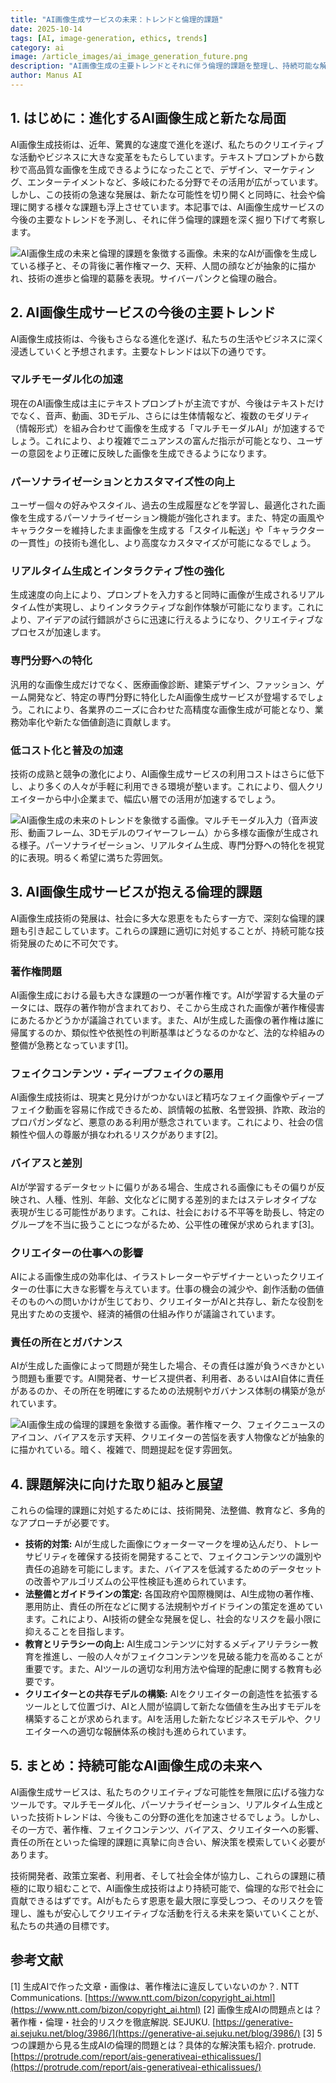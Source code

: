 ```yaml
---
title: "AI画像生成サービスの未来：トレンドと倫理的課題"
date: 2025-10-14
tags: [AI, image-generation, ethics, trends]
category: ai
image: /article_images/ai_image_generation_future.png
description: "AI画像生成の主要トレンドとそれに伴う倫理的課題を整理し、持続可能な解決策を考察します。"
author: Manus AI
---
```


## 1. はじめに：進化するAI画像生成と新たな局面

AI画像生成技術は、近年、驚異的な速度で進化を遂げ、私たちのクリエイティブな活動やビジネスに大きな変革をもたらしています。テキストプロンプトから数秒で高品質な画像を生成できるようになったことで、デザイン、マーケティング、エンターテイメントなど、多岐にわたる分野でその活用が広がっています。しかし、この技術の急速な発展は、新たな可能性を切り開くと同時に、社会や倫理に関する様々な課題も浮上させています。本記事では、AI画像生成サービスの今後の主要なトレンドを予測し、それに伴う倫理的課題を深く掘り下げて考察します。

![AI画像生成の未来と倫理的課題を象徴する画像。未来的なAIが画像を生成している様子と、その背後に著作権マーク、天秤、人間の顔などが抽象的に描かれ、技術の進歩と倫理的葛藤を表現。サイバーパンクと倫理の融合。](https://private-us-east-1.manuscdn.com/sessionFile/kZaoWXq0Vw0kO7KNKranZC/sandbox/TMCd33V4sP2rLVne3UJ7SK-images_1760399298477_na1fn_L2hvbWUvdWJ1bnR1L3RodW1ibmFpbF9haV9pbWFnZV90cmVuZHNfZXRoaWNz.png?Policy=eyJTdGF0ZW1lbnQiOlt7IlJlc291cmNlIjoiaHR0cHM6Ly9wcml2YXRlLXVzLWVhc3QtMS5tYW51c2Nkbi5jb20vc2Vzc2lvbkZpbGUva1phb1dYcTBWdzBrTzdLTktyYW5aQy9zYW5kYm94L1RNQ2QzM1Y0c1AyckxWbmUzVUo3U0staW1hZ2VzXzE3NjAzOTkyOTg0NzdfbmExZm5fTDJodmJXVXZkV0oxYm5SMUwzUm9kVzFpYm1GcGJGOWhhVjlwYldGblpWOTBjbVZ1WkhOZlpYUm9hV056LnBuZyIsIkNvbmRpdGlvbiI6eyJEYXRlTGVzc1RoYW4iOnsiQVdTOkVwb2NoVGltZSI6MTc5ODc2MTYwMH19fV19&Key-Pair-Id=K2HSFNDJXOU9YS&Signature=OuyImEpLTpTd5gnqQ4wbOkqnLd1XNqZRtyA4kOiM4iTa5c9Gw6CMxqtteTAr4N08RJe2ghAbkEcQzZ~3qfxdS4~11CkswqDjY~sR75g-B64EqwfjkHkVqV~AYyOt0MIykiO5JM42P29M4LhV4OmxFYWjs-Hk-H0xZLvSh8cNi2fPJvWTIE3ByZye9hvFoH28u7qrTCZWLvnxyO4-0aNzfLvwvkQF93I4yI8aYqCHgL6a7N2ydyRY3Y9dz6bRbwhzcKHfT2twTviB89tcL-ktdhXz-oUCIyNXJ1cXthAaJICJbMmJvSVWyHYb-LVCyXW0RPXrFoJW3Mag4jlbbhWLEw__)

## 2. AI画像生成サービスの今後の主要トレンド

AI画像生成技術は、今後もさらなる進化を遂げ、私たちの生活やビジネスに深く浸透していくと予想されます。主要なトレンドは以下の通りです。

### マルチモーダル化の加速

現在のAI画像生成は主にテキストプロンプトが主流ですが、今後はテキストだけでなく、音声、動画、3Dモデル、さらには生体情報など、複数のモダリティ（情報形式）を組み合わせて画像を生成する「マルチモーダルAI」が加速するでしょう。これにより、より複雑でニュアンスの富んだ指示が可能となり、ユーザーの意図をより正確に反映した画像を生成できるようになります。

### パーソナライゼーションとカスタマイズ性の向上

ユーザー個々の好みやスタイル、過去の生成履歴などを学習し、最適化された画像を生成するパーソナライゼーション機能が強化されます。また、特定の画風やキャラクターを維持したまま画像を生成する「スタイル転送」や「キャラクターの一貫性」の技術も進化し、より高度なカスタマイズが可能になるでしょう。

### リアルタイム生成とインタラクティブ性の強化

生成速度の向上により、プロンプトを入力すると同時に画像が生成されるリアルタイム性が実現し、よりインタラクティブな創作体験が可能になります。これにより、アイデアの試行錯誤がさらに迅速に行えるようになり、クリエイティブなプロセスが加速します。

### 専門分野への特化

汎用的な画像生成だけでなく、医療画像診断、建築デザイン、ファッション、ゲーム開発など、特定の専門分野に特化したAI画像生成サービスが登場するでしょう。これにより、各業界のニーズに合わせた高精度な画像生成が可能となり、業務効率化や新たな価値創造に貢献します。

### 低コスト化と普及の加速

技術の成熟と競争の激化により、AI画像生成サービスの利用コストはさらに低下し、より多くの人々が手軽に利用できる環境が整います。これにより、個人クリエイターから中小企業まで、幅広い層での活用が加速するでしょう。

![AI画像生成の未来のトレンドを象徴する画像。マルチモーダル入力（音声波形、動画フレーム、3Dモデルのワイヤーフレーム）から多様な画像が生成される様子。パーソナライゼーション、リアルタイム生成、専門分野への特化を視覚的に表現。明るく希望に満ちた雰囲気。](https://private-us-east-1.manuscdn.com/sessionFile/kZaoWXq0Vw0kO7KNKranZC/sandbox/TMCd33V4sP2rLVne3UJ7SK-images_1760399298478_na1fn_L2hvbWUvdWJ1bnR1L2FpX2ltYWdlX2Z1dHVyZV90cmVuZHM.png?Policy=eyJTdGF0ZW1lbnQiOlt7IlJlc291cmNlIjoiaHR0cHM6Ly9wcml2YXRlLXVzLWVhc3QtMS5tYW51c2Nkbi5jb20vc2Vzc2lvbkZpbGUva1phb1dYcTBWdzBrTzdLTktyYW5aQy9zYW5kYm94L1RNQ2QzM1Y0c1AyckxWbmUzVUo3U0staW1hZ2VzXzE3NjAzOTkyOTg0NzhfbmExZm5fTDJodmJXVXZkV0oxYm5SMUwyRnBYMmx0WVdkbFgyWjFkSFZ5WlY5MGNtVnVaSE0ucG5nIiwiQ29uZGl0aW9uIjp7IkRhdGVMZXNzVGhhbiI6eyJBV1M6RXBvY2hUaW1lIjoxNzk4NzYxNjAwfX19XX0_&Key-Pair-Id=K2HSFNDJXOU9YS&Signature=nBGm0JMj~gWgVpAz7Yrc2G~0WBHNWCojSWTNsbsjava~0QGfjZhp8ZgG~6r~qkWLIPje3JQf5C5U0Uc8CdOPxoC8RQSE7X0JSVThB0qonB1InkTe5Aqcyx5a3nSAt96JLUO1gMHXwn-BKpL9pizMckdOEwhjoYnNIH5RZ4Pu-ulyjQlJtUMc--NVxe9DkOP2GOxo3ShjN9Db-Pq2TZ33QWZsDXyzIXnnpGPsuICWYILu3oMlcQ715YVmCZxldDd03IvBQhAZOCoVX7-CTwJQvQFG3UTO~XH7tlI4G-lm3GKGPVPToyHV3SeZZXsmmXzqBuwmVmn614DLwXH3gpojlw__)

## 3. AI画像生成サービスが抱える倫理的課題

AI画像生成技術の発展は、社会に多大な恩恵をもたらす一方で、深刻な倫理的課題も引き起こしています。これらの課題に適切に対処することが、持続可能な技術発展のために不可欠です。

### 著作権問題

AI画像生成における最も大きな課題の一つが著作権です。AIが学習する大量のデータには、既存の著作物が含まれており、そこから生成された画像が著作権侵害にあたるかどうかが議論されています。また、AIが生成した画像の著作権は誰に帰属するのか、類似性や依拠性の判断基準はどうなるのかなど、法的な枠組みの整備が急務となっています[1]。

### フェイクコンテンツ・ディープフェイクの悪用

AI画像生成技術は、現実と見分けがつかないほど精巧なフェイク画像やディープフェイク動画を容易に作成できるため、誤情報の拡散、名誉毀損、詐欺、政治的プロパガンダなど、悪意のある利用が懸念されています。これにより、社会の信頼性や個人の尊厳が損なわれるリスクがあります[2]。

### バイアスと差別

AIが学習するデータセットに偏りがある場合、生成される画像にもその偏りが反映され、人種、性別、年齢、文化などに関する差別的またはステレオタイプな表現が生じる可能性があります。これは、社会における不平等を助長し、特定のグループを不当に扱うことにつながるため、公平性の確保が求められます[3]。

### クリエイターの仕事への影響

AIによる画像生成の効率化は、イラストレーターやデザイナーといったクリエイターの仕事に大きな影響を与えています。仕事の機会の減少や、創作活動の価値そのものへの問いかけが生じており、クリエイターがAIと共存し、新たな役割を見出すための支援や、経済的補償の仕組み作りが議論されています。

### 責任の所在とガバナンス

AIが生成した画像によって問題が発生した場合、その責任は誰が負うべきかという問題も重要です。AI開発者、サービス提供者、利用者、あるいはAI自体に責任があるのか、その所在を明確にするための法規制やガバナンス体制の構築が急がれています。

![AI画像生成の倫理的課題を象徴する画像。著作権マーク、フェイクニュースのアイコン、バイアスを示す天秤、クリエイターの苦悩を表す人物像などが抽象的に描かれている。暗く、複雑で、問題提起を促す雰囲気。](https://private-us-east-1.manuscdn.com/sessionFile/kZaoWXq0Vw0kO7KNKranZC/sandbox/TMCd33V4sP2rLVne3UJ7SK-images_1760399298478_na1fn_L2hvbWUvdWJ1bnR1L2FpX2ltYWdlX2V0aGljYWxfY2hhbGxlbmdlcw.png?Policy=eyJTdGF0ZW1lbnQiOlt7IlJlc291cmNlIjoiaHR0cHM6Ly9wcml2YXRlLXVzLWVhc3QtMS5tYW51c2Nkbi5jb20vc2Vzc2lvbkZpbGUva1phb1dYcTBWdzBrTzdLTktyYW5aQy9zYW5kYm94L1RNQ2QzM1Y0c1AyckxWbmUzVUo3U0staW1hZ2VzXzE3NjAzOTkyOTg0NzhfbmExZm5fTDJodmJXVXZkV0oxYm5SMUwyRnBYMmx0WVdkbFgyVjBhR2xqWVd4ZlkyaGhiR3hsYm1kbGN3LnBuZyIsIkNvbmRpdGlvbiI6eyJEYXRlTGVzc1RoYW4iOnsiQVdTOkVwb2NoVGltZSI6MTc5ODc2MTYwMH19fV19&Key-Pair-Id=K2HSFNDJXOU9YS&Signature=reaPT228yfOKTxw0OMa5d3j9GMl3V9flams31JeYxuucLN6iCc2A7SAy~P7mEGv3c7N4DBa15ys91KH7-fyVE4jAkpWctkcbHh7LSia8TAKZCp3~Tq8rtkY~Nvg3LGR0bXazUuNuQgdG3lrbqwtPmUfBE24Z4nig8NjfgR8QvDRiJhc3FWqfPKCUsy5k7gzfmPGWwH7qTt7ewG1HdGzwEZwC9oBsSW0AjaI746WejbTLLtnrFohA8O2SeywxLyG-bNsVwQgijjlkcwrr8JUHiuhgmJkZsp3Vad4tMdZa0mxMSciSjj3WgqeYms-qsDQAQ~cDK3ftU3Cr9~KfKtB87A__)

## 4. 課題解決に向けた取り組みと展望

これらの倫理的課題に対処するためには、技術開発、法整備、教育など、多角的なアプローチが必要です。

*   **技術的対策:** AIが生成した画像にウォーターマークを埋め込んだり、トレーサビリティを確保する技術を開発することで、フェイクコンテンツの識別や責任の追跡を可能にします。また、バイアスを低減するためのデータセットの改善やアルゴリズムの公平性検証も進められています。
*   **法整備とガイドラインの策定:** 各国政府や国際機関は、AI生成物の著作権、悪用防止、責任の所在などに関する法規制やガイドラインの策定を進めています。これにより、AI技術の健全な発展を促し、社会的なリスクを最小限に抑えることを目指します。
*   **教育とリテラシーの向上:** AI生成コンテンツに対するメディアリテラシー教育を推進し、一般の人々がフェイクコンテンツを見破る能力を高めることが重要です。また、AIツールの適切な利用方法や倫理的配慮に関する教育も必要です。
*   **クリエイターとの共存モデルの構築:** AIをクリエイターの創造性を拡張するツールとして位置づけ、AIと人間が協調して新たな価値を生み出すモデルを構築することが求められます。AIを活用した新たなビジネスモデルや、クリエイターへの適切な報酬体系の検討も進められています。

## 5. まとめ：持続可能なAI画像生成の未来へ

AI画像生成サービスは、私たちのクリエイティブな可能性を無限に広げる強力なツールです。マルチモーダル化、パーソナライゼーション、リアルタイム生成といった技術トレンドは、今後もこの分野の進化を加速させるでしょう。しかし、その一方で、著作権、フェイクコンテンツ、バイアス、クリエイターへの影響、責任の所在といった倫理的課題に真摯に向き合い、解決策を模索していく必要があります。

技術開発者、政策立案者、利用者、そして社会全体が協力し、これらの課題に積極的に取り組むことで、AI画像生成技術はより持続可能で、倫理的な形で社会に貢献できるはずです。AIがもたらす恩恵を最大限に享受しつつ、そのリスクを管理し、誰もが安心してクリエイティブな活動を行える未来を築いていくことが、私たちの共通の目標です。

## 参考文献

[1] 生成AIで作った文章・画像は、著作権法に違反していないのか？. NTT Communications. [https://www.ntt.com/bizon/copyright_ai.html](https://www.ntt.com/bizon/copyright_ai.html)
[2] 画像生成AIの問題点とは？著作権・倫理・社会的リスクを徹底解説. SEJUKU. [https://generative-ai.sejuku.net/blog/3986/](https://generative-ai.sejuku.net/blog/3986/)
[3] 5つの課題から見る生成AIの倫理的問題とは？具体的な解決策も紹介. protrude. [https://protrude.com/report/ais-generativeai-ethicalissues/](https://protrude.com/report/ais-generativeai-ethicalissues/)
